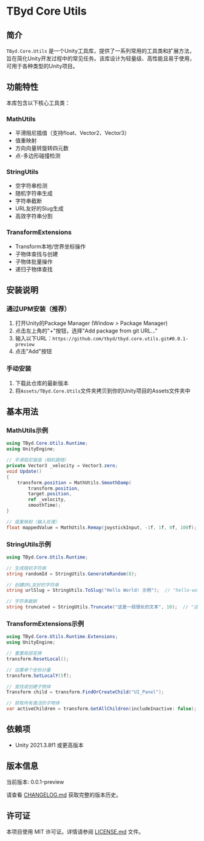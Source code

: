 # TByd Core Utils

## 简介

`TByd.Core.Utils` 是一个Unity工具库，提供了一系列常用的工具类和扩展方法，旨在简化Unity开发过程中的常见任务。该库设计为轻量级、高性能且易于使用，可用于各种类型的Unity项目。

## 功能特性

本库包含以下核心工具类：

### MathUtils
- 平滑阻尼插值（支持float、Vector2、Vector3）
- 值重映射
- 方向向量转旋转四元数
- 点-多边形碰撞检测

### StringUtils
- 空字符串检测
- 随机字符串生成
- 字符串截断
- URL友好的Slug生成
- 高效字符串分割

### TransformExtensions
- Transform本地/世界坐标操作
- 子物体查找与创建
- 子物体批量操作
- 递归子物体查找

## 安装说明

### 通过UPM安装（推荐）

1. 打开Unity的Package Manager (Window > Package Manager)
2. 点击左上角的"+"按钮，选择"Add package from git URL..."
3. 输入以下URL：`https://github.com/tbyd/tbyd.core.utils.git#0.0.1-preview`
4. 点击"Add"按钮

### 手动安装

1. 下载此仓库的最新版本
2. 将`Assets/TByd.Core.Utils`文件夹拷贝到你的Unity项目的Assets文件夹中

## 基本用法

### MathUtils示例

```csharp
using TByd.Core.Utils.Runtime;
using UnityEngine;

// 平滑阻尼插值（相机跟随）
private Vector3 _velocity = Vector3.zero;
void Update()
{
    transform.position = MathUtils.SmoothDamp(
        transform.position, 
        target.position, 
        ref _velocity, 
        smoothTime);
}

// 值重映射（输入处理）
float mappedValue = MathUtils.Remap(joystickInput, -1f, 1f, 0f, 100f);
```

### StringUtils示例

```csharp
using TByd.Core.Utils.Runtime;

// 生成随机字符串
string randomId = StringUtils.GenerateRandom(8);

// 创建URL友好的字符串
string urlSlug = StringUtils.ToSlug("Hello World! 示例");  // "hello-world-示例"

// 字符串截断
string truncated = StringUtils.Truncate("这是一段很长的文本", 10);  // "这是一段..."
```

### TransformExtensions示例

```csharp
using TByd.Core.Utils.Runtime.Extensions;
using UnityEngine;

// 重置局部变换
transform.ResetLocal();

// 设置单个坐标分量
transform.SetLocalY(5f);

// 查找或创建子物体
Transform child = transform.FindOrCreateChild("UI_Panel");

// 获取所有激活的子物体
var activeChildren = transform.GetAllChildren(includeInactive: false);
```

## 依赖项

- Unity 2021.3.8f1 或更高版本

## 版本信息

当前版本: 0.0.1-preview

请查看 [CHANGELOG.md](CHANGELOG.md) 获取完整的版本历史。

## 许可证

本项目使用 MIT 许可证。详情请参阅 [LICENSE.md](LICENSE.md) 文件。 